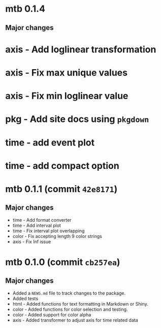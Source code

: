 # mtb 0.1.4  

## Major changes

# axis - Add loglinear transformation
# axis - Fix max unique values
# axis - Fix min loglinear value
# pkg - Add site docs using `pkgdown`
# time - add event plot
# time - add compact option

# mtb 0.1.1 (commit `42e8171`)

## Major changes

* time - Add format converter
* time - Add interval plot
* time - Fix interval plot overlapping
* color - Fix accepting length 9 color strings
* axis - Fix Inf issue

# mtb 0.1.0 (commit `cb257ea`)

## Major changes

* Added a `NEWS.md` file to track changes to the package.
* Added tests
* html - Added functions for text formatting in Markdown or Shiny.
* color - Added functions for color selection and testing.
* color - Added support for color alpha
* axis - Added transformer to adjust axis for time related data 

